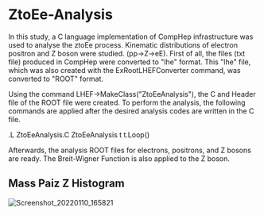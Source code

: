 # ZtoEe-Analysis

In this study, a C language implementation of CompHep infrastructure was used to analyse the ztoEe process. Kinematic distributions of electron positron and Z boson were studied. (pp->Z->eE). First of all, the files (txt file) produced in CompHep were converted to "lhe" format. This "lhe" file, which was also created with the ExRootLHEFConverter command, was converted to "ROOT" format.

Using the command LHEF->MakeClass("ZtoEeAnalysis"), the C and Header file of the ROOT file were created. To perform the analysis, the following commands are applied after the desired analysis codes are written in the C file.

.L ZtoEeAnalysis.C
ZtoEeAnalysis t
t.Loop()

Afterwards, the analysis ROOT files for electrons, positrons, and Z bosons are ready. The Breit-Wigner Function is also applied to the Z boson.

## Mass Paiz Z Histogram

![Screenshot_20220110_165821](https://user-images.githubusercontent.com/62266472/206757851-e3cad68a-2099-4dc8-8606-b6ad09c6a133.png)

